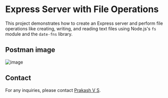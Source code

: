 # Express Server with File Operations

This project demonstrates how to create an Express server and perform file operations like creating, writing, and reading text files using Node.js's `fs` module and the `date-fns` library.

## Postman image

![image](https://github.com/Prakash-V-S/nodejs-filesystem/assets/141955456/63e8dd8e-7d63-45bc-b118-b0da260ffb49)




## Contact

For any inquiries, please contact [Prakash V S](prakashvs.official@gmail.com).
